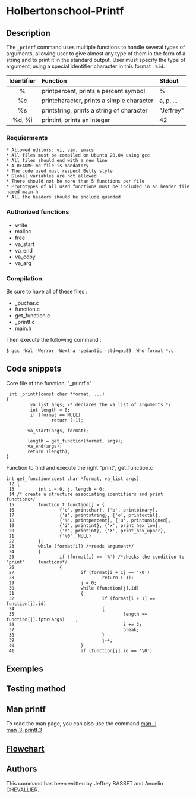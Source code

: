 # Holbertonschool-Printf

## Description
The `_printf` command uses multiple functions to handle several types of arguments, allowing user to give almost any type of them
in the form of a string and to print it in the standard output. User must specify the type of argument, using a special identifier character in this format : `%id`.

| Identifier | Function | Stdout |
| :-----:   |:--------- | :------|
|%  |printpercent, prints a percent symbol  |%  |
|%c |printcharacter, prints a simple character  |a, p, ...  |
|%s |printstring, prints a string of character  |"Jeffrey"  |
|%d, %i |printint, prints an integer    |42 |

### Requierments
    * Allowed editors: vi, vim, emacs
    * All files must be compiled on Ubuntu 20.04 using gcc
    * All files should end with a new line
    * A README.md file is mandatory
    * The code used must respect Betty style
    * Global variables are not allowed
    * There should not be more than 5 functions per file
    * Prototypes of all used functions must be included in an header file named main.h
    * All the headers should be include guarded

### Authorized functions
* write
* malloc
* free
* va_start
* va_end
* va_copy
* va_arg

### Compilation
Be sure to have all of these files :
* \_puchar.c
* function.c
* get_function.c
* \_printf.c
* main.h

Then execute the following command :
```
$ gcc -Wal -Werror -Wextra -pedantic -std=gnu89 -Wno-format *.c
```
## Code snippets
Core file of the function, "\_printf.c"
```
 int _printf(const char *format, ...)
{
         va_list args; /* declares the va_list of arguments */
         int length = 0;
         if (format == NULL)
                 return (-1);

        va_start(args, format);

        length = get_function(format, args);
        va_end(args);
        return (length);
}
```
Function to find and execute the right "print", get_function.c

```
int get_function(const char *format, va_list args)
 12 {
 13         int i = 0, j, length = 0;
 14 /* create a structure associating identifiers and print functions*/
 15         function_t function[] = {
 16                 {'c', printchar}, {'b', printbinary},
 17                 {'s', printstring}, {'o', printoctal},
 18                 {'%', printpercent}, {'u', printunsigned},
 19                 {'i', printint}, {'x', print_hex_low},
 20                 {'d', printint}, {'X', print_hex_upper},
 21                 {'\0', NULL}
 22         };
 23         while (format[i]) /*reads argument*/
 24         {
 25                 if (format[i] == '%') /*checks the condition to "print"     functions*/
 26                 {
 27                         if (format[i + 1] == '\0')
 28                                 return (-1);
 29                         j = 0;
 30                         while (function[j].id)
 31                         {
 32                                 if (format[i + 1] == function[j].id)
 34                                 {
 35                                         length += function[j].fptr(args)    ;
 36                                         i += 2;
 37                                         break;
 38                                 }
 39                                 j++;
 40                         }
 41                         if (function[j].id == '\0')
```
## Exemples
## Testing method
## Man printf
To read the man page, you can also use the command [man -l man_3_printf.3](https://github.com/Ancelin-31/holbertonschool-printf/blob/test/man_printf.png)
## [Flowchart](https://github.com/Ancelin-31/holbertonschool-printf/blob/test/flowchart.jpg)
## Authors
This command has been written by Jeffrey BASSET and Ancelin CHEVALLIER.
